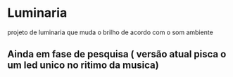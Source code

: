 # Luminaria
projeto de luminaria que muda o brilho de acordo com o som ambiente

## Ainda em fase de pesquisa ( versão atual pisca o um led unico no ritimo da musica)
